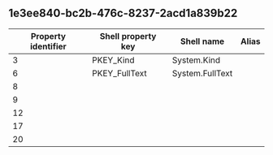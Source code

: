 ## 1e3ee840-bc2b-476c-8237-2acd1a839b22

Property identifier | Shell property key | Shell name | Alias
--- | --- | --- | ---
3 | PKEY_Kind | System.Kind | 
6 | PKEY_FullText | System.FullText | 
8 |  |  | 
9 |  |  | 
12 |  |  | 
17 |  |  | 
20 |  |  | 

